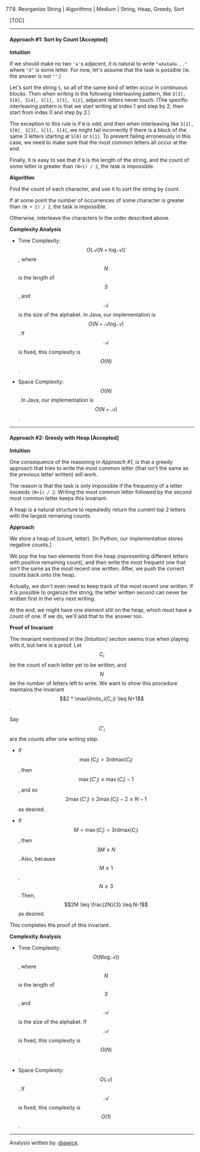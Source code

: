 778. Reorganize String | Algorithms | Medium | String, Heap, Greedy, Sort

[TOC]

---
#### Approach #1: Sort by Count [Accepted]

**Intuition**

If we should make no two `'a'`s adjacent, it is natural to write `"aXaXaXa..."` where `"X"` is some letter.  For now, let's assume that the task is possible (ie. the answer is not `""`.)

Let's sort the string `S`, so all of the same kind of letter occur in continuous *blocks*.  Then when writing in the following interleaving pattern, like `S[3], S[0], S[4], S[1], S[5], S[2]`, adjacent letters never touch.  (The specific interleaving pattern is that we start writing at index 1 and step by 2; then start from index 0 and step by 2.)

The exception to this rule is if `N` is odd, and then when interleaving like `S[2], S[0], S[3], S[1], S[4]`, we might fail incorrectly if there is a block of the same 3 letters starting at `S[0]` or `S[1]`.  To prevent failing erroneously in this case, we need to make sure that the most common letters all occur at the end.

Finally, it is easy to see that if `N` is the length of the string, and the count of some letter is greater than `(N+1) / 2`, the task is impossible.

**Algorithm**

Find the count of each character, and use it to sort the string by count.

If at some point the number of occurrences of some character is greater than `(N + 1) / 2`, the task is impossible.

Otherwise, interleave the characters in the order described above.



**Complexity Analysis**

* Time Complexity: $$O(\mathcal{A}(N + \log{\mathcal{A}}))$$, where $$N$$ is the length of $$S$$, and $$\mathcal{A}$$ is the size of the alphabet.  In Java, our implementation is $$O(N + \mathcal{A} \log {\mathcal{A}})$$.  If $$\mathcal{A}$$ is fixed, this complexity is $$O(N)$$.

* Space Complexity: $$O(N)$$.  In Java, our implementation is $$O(N + \mathcal{A})$$.

---
#### Approach #2: Greedy with Heap [Accepted]

**Intuition**

One consequence of the reasoning in *Approach #1*, is that a greedy approach that tries to write the most common letter (that isn't the same as the previous letter written) will work.

The reason is that the task is only impossible if the frequency of a letter exceeds `(N+1) / 2`.  Writing the most common letter followed by the second most common letter keeps this invariant.

A heap is a natural structure to repeatedly return the current top 2 letters with the largest remaining counts.

**Approach**

We store a heap of (count, letter).  [In Python, our implementation stores negative counts.]

We pop the top two elements from the heap (representing different letters with positive remaining count), and then write the most frequent one that isn't the same as the most recent one written.  After, we push the correct counts back onto the heap.

Actually, we don't even need to keep track of the most recent one written.  If it is possible to organize the string, the letter written second can never be written first in the very next writing.

At the end, we might have one element still on the heap, which must have a count of one.  If we do, we'll add that to the answer too.

**Proof of Invariant**

The invariant mentioned in the *[Intuition]* section seems true when playing with it, but here is a proof.  Let $$C_i$$ be the count of each letter yet to be written, and $$N$$ be the number of letters left to write.  We want to show this procedure maintains the invariant $$2 * \max\limits_i(C_i) \leq N+1$$.

Say $$C'_i$$ are the counts after one writing step.

* If $$\max(C_i) > \text{3rdmax}(C_i)$$, then $$\max(C'_i) \leq \max(C_i) - 1$$, and so $$2\max(C'_i) \leq 2\max(C_i) - 2 \leq N-1$$ as desired.

* If $$M = \max(C_i) = \text{3rdmax}(C_i)$$, then $$3M \leq N$$.  Also, because $$M \geq 1$$, $$N \geq 3$$.  Then, $$2M \leq \frac{2N}{3} \leq N-1$$ as desired.

This completes the proof of this invariant.



**Complexity Analysis**

* Time Complexity: $$O(N \log{\mathcal{A}}))$$, where $$N$$ is the length of $$S$$, and $$\mathcal{A}$$ is the size of the alphabet.  If $$\mathcal{A}$$ is fixed, this complexity is $$O(N)$$.

* Space Complexity: $$O(\mathcal{A})$$.  If $$\mathcal{A}$$ is fixed, this complexity is $$O(1)$$.

---

Analysis written by: [@awice](https://leetcode.com/awice).
